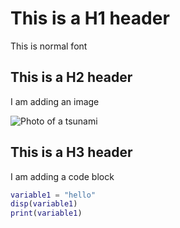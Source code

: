 # 
<h1> This is a H1 header </h1>
This is normal font
<h2> This is a H2 header </h2>
I am adding an image

![Photo of a tsunami](https://media-cldnry.s-nbcnews.com/image/upload/t_fit-1000w,f_auto,q_auto:best/newscms/2018_49/2669406/181204-japan-tsunami-earthquake-cs-920a.jpg)

<h2> This is a H3 header </h2>
I am adding a code block

``` matlab
variable1 = "hello"
disp(variable1)
print(variable1)
```




